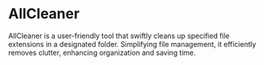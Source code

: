 # AllCleaner
AllCleaner is a user-friendly tool that swiftly cleans up specified file extensions in a designated folder. Simplifying file management, it efficiently removes clutter, enhancing organization and saving time.
